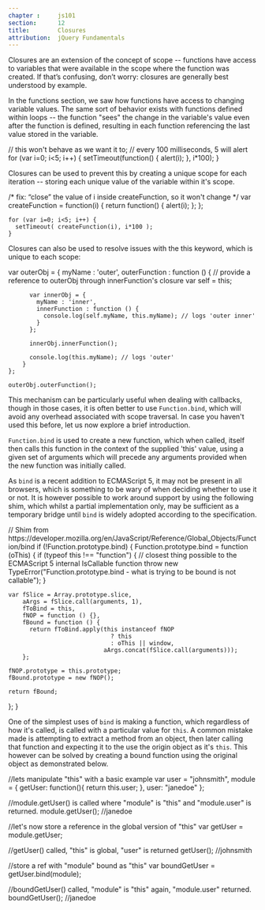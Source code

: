 ```yaml
---
chapter :     js101
section:      12
title:        Closures
attribution:  jQuery Fundamentals
---
```


Closures are an extension of the concept of scope -- functions have access to
variables that were available in the scope where the function was created. If
that’s confusing, don’t worry: closures are generally best understood by
example.

In the functions section, we saw how functions have access to changing
variable values. The same sort of behavior exists with functions defined within
loops -- the function "sees" the change in the variable's value even after the
function is defined, resulting in each function referencing the last value stored 
in the variable.

<javascript caption="Each function executed within the loop will reference the last value stored in i (5)">
    // this won't behave as we want it to;
    // every 100 milliseconds, 5 will alert
    for (var i=0; i<5; i++) {
      setTimeout(function() {
        alert(i);
      }, i*100);
    }
</javascript>

Closures can be used to prevent this by creating a unique scope for
each iteration -- storing each unique value of the variable within it's scope.

<javascript caption="Using a closure to create a new private scope">
    /* fix: “close” the value of i inside createFunction, so it won't change */
    var createFunction = function(i) {
      return function() { alert(i); };
    };

    for (var i=0; i<5; i++) {
      setTimeout( createFunction(i), i*100 );
    }
</javascript>

Closures can also be used to resolve issues with the this keyword, which is
unique to each scope:

<javascript caption="Using a closure to access inner and outer object instances simultaneously">
    var outerObj = {
        myName : 'outer',
        outerFunction : function () {
          // provide a reference to outerObj through innerFunction's closure
          var self = this;

          var innerObj = {
            myName : 'inner',
            innerFunction : function () {
              console.log(self.myName, this.myName); // logs 'outer inner'
            }
          };

          innerObj.innerFunction();

          console.log(this.myName); // logs 'outer'
        }
    };

    outerObj.outerFunction();
</javascript>

This mechanism can be particularly useful when dealing with callbacks, though
in those cases, it is often better to use `Function.bind`, which will avoid any
overhead associated with scope traversal. In case you haven't used this before, let
us now explore a brief introduction.

`Function.bind` is used to create a new function, which when called, itself then
calls this function in the context of the supplied 'this' value, using a given set
of arguments which will precede any arguments provided when the new function was 
initially called.

As `bind` is a recent addition to ECMAScript 5, it may not be present in all browsers,
which is something to be wary of when deciding whether to use it or not. It is however
possible to work around support by using the following shim, which whilst a partial 
implementation only, may be sufficient as a temporary bridge until `bind` is widely 
adopted according to the specification.

<javascript>
// Shim from https://developer.mozilla.org/en/JavaScript/Reference/Global_Objects/Function/bind
if (!Function.prototype.bind) {
  Function.prototype.bind = function (oThis) {
    if (typeof this !== "function") {
      // closest thing possible to the ECMAScript 5 internal IsCallable function
      throw new TypeError("Function.prototype.bind - what is trying to be bound is not callable");
    }

    var fSlice = Array.prototype.slice,
        aArgs = fSlice.call(arguments, 1), 
        fToBind = this, 
        fNOP = function () {},
        fBound = function () {
          return fToBind.apply(this instanceof fNOP
                                 ? this
                                 : oThis || window,
                               aArgs.concat(fSlice.call(arguments)));
        };

    fNOP.prototype = this.prototype;
    fBound.prototype = new fNOP();

    return fBound;
  };
}</javascript>

One of the simplest uses of `bind` is making a function, which regardless of how it's 
called, is called with a particular value for `this`. A common mistake made is 
attempting to extract a method from an object, then later calling that function and 
expecting it to the use the origin object as it's `this`. This however can be solved 
by creating a bound function using the original object as demonstrated below.

<javascript>
  //lets manipulate "this" with a basic example
  var user = "johnsmith",
      module = {
          getUser: function(){
              return this.user;
          },
          user: "janedoe"
      };

  //module.getUser() is called where "module" is "this" and "module.user" is returned.
  module.getUser();
  //janedoe

  //let's now store a reference in the global version of "this"
  var getUser = module.getUser;

  //getUser() called, "this" is global, "user" is returned
  getUser();
  //johnsmith

  //store a ref with "module" bound as "this"
  var boundGetUser = getUser.bind(module);  

  //boundGetUser() called, "module" is "this" again, "module.user" returned.
  boundGetUser();
  //janedoe
</javascript>
